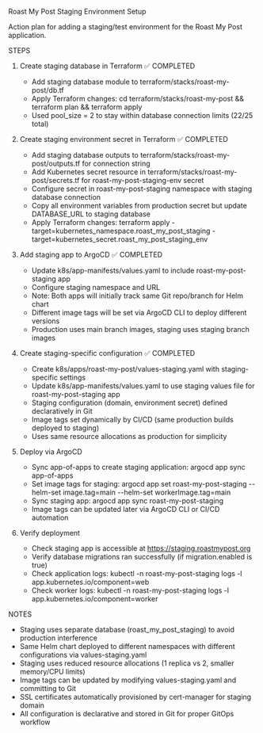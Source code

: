 Roast My Post Staging Environment Setup

Action plan for adding a staging/test environment for the Roast My Post application.

STEPS

1. Create staging database in Terraform ✅ COMPLETED
   - Add staging database module to terraform/stacks/roast-my-post/db.tf
   - Apply Terraform changes: cd terraform/stacks/roast-my-post && terraform plan && terraform apply
   - Used pool_size = 2 to stay within database connection limits (22/25 total)

2. Create staging environment secret in Terraform ✅ COMPLETED
   - Add staging database outputs to terraform/stacks/roast-my-post/outputs.tf for connection string
   - Add Kubernetes secret resource in terraform/stacks/roast-my-post/secrets.tf for roast-my-post-staging-env secret
   - Configure secret in roast-my-post-staging namespace with staging database connection
   - Copy all environment variables from production secret but update DATABASE_URL to staging database
   - Apply Terraform changes: terraform apply -target=kubernetes_namespace.roast_my_post_staging -target=kubernetes_secret.roast_my_post_staging_env

3. Add staging app to ArgoCD ✅ COMPLETED
   - Update k8s/app-manifests/values.yaml to include roast-my-post-staging app
   - Configure staging namespace and URL
   - Note: Both apps will initially track same Git repo/branch for Helm chart
   - Different image tags will be set via ArgoCD CLI to deploy different versions
   - Production uses main branch images, staging uses staging branch images

4. Create staging-specific configuration ✅ COMPLETED
   - Create k8s/apps/roast-my-post/values-staging.yaml with staging-specific settings
   - Update k8s/app-manifests/values.yaml to use staging values file for roast-my-post-staging app
   - Staging configuration (domain, environment secret) defined declaratively in Git
   - Image tags set dynamically by CI/CD (same production builds deployed to staging)
   - Uses same resource allocations as production for simplicity

5. Deploy via ArgoCD
   - Sync app-of-apps to create staging application: argocd app sync app-of-apps
   - Set image tags for staging: argocd app set roast-my-post-staging --helm-set image.tag=main --helm-set workerImage.tag=main
   - Sync staging app: argocd app sync roast-my-post-staging
   - Image tags can be updated later via ArgoCD CLI or CI/CD automation

6. Verify deployment
   - Check staging app is accessible at https://staging.roastmypost.org
   - Verify database migrations ran successfully (if migration.enabled is true)
   - Check application logs: kubectl -n roast-my-post-staging logs -l app.kubernetes.io/component=web
   - Check worker logs: kubectl -n roast-my-post-staging logs -l app.kubernetes.io/component=worker

NOTES

- Staging uses separate database (roast_my_post_staging) to avoid production interference
- Same Helm chart deployed to different namespaces with different configurations via values-staging.yaml
- Staging uses reduced resource allocations (1 replica vs 2, smaller memory/CPU limits)
- Image tags can be updated by modifying values-staging.yaml and committing to Git
- SSL certificates automatically provisioned by cert-manager for staging domain
- All configuration is declarative and stored in Git for proper GitOps workflow
